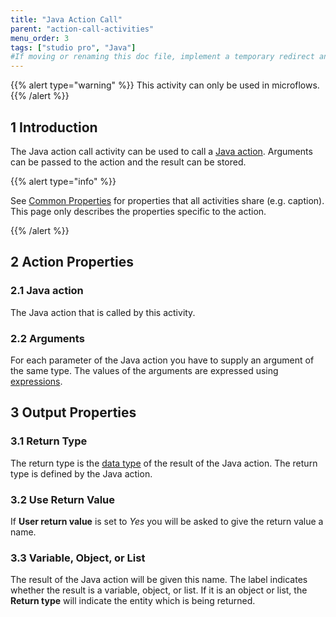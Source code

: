```yaml
---
title: "Java Action Call"
parent: "action-call-activities"
menu_order: 3
tags: ["studio pro", "Java"]
#If moving or renaming this doc file, implement a temporary redirect and let the respective team know they should update the URL in the product. See Mapping to Products for more details.
---
```


{{% alert type="warning" %}}
This activity can only be used in microflows.
{{% /alert %}}

## 1 Introduction

The Java action call activity can be used to call a [Java action](java-actions). Arguments can be passed to the action and the result can be stored.

{{% alert type="info" %}}

See [Common Properties](microflow-element-common-properties) for properties that all activities share (e.g. caption). This page only describes the properties specific to the action.

{{% /alert %}}

## 2 Action Properties

### 2.1 Java action

The Java action that is called by this activity.

### 2.2 Arguments

For each parameter of the Java action you have to supply an argument of the same type. The values of the arguments are expressed using [expressions](expressions).

## 3 Output Properties

### 3.1 Return Type

The return type is the [data type](data-types) of the result of the Java action. The return type is defined by the Java action.

### 3.2 Use Return Value

If **User return value** is set to *Yes* you will be asked to give the return value a name.

### 3.3 Variable, Object, or List

The result of the Java action will be given this name. The label indicates whether the result is a variable, object, or list. If it is an object or list, the **Return type** will indicate the entity which is being returned.
